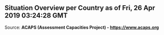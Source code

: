 ## Situation Overview per Country as of Fri, 26 Apr 2019 03:24:28 GMT

Source: **ACAPS (Assessment Capacities Project) - https://www.acaps.org**